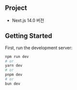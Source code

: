 ## Project

- Next.js 14.0 버전

## Getting Started

First, run the development server:

```bash
npm run dev
# or
yarn dev
# or
pnpm dev
# or
bun dev
```
